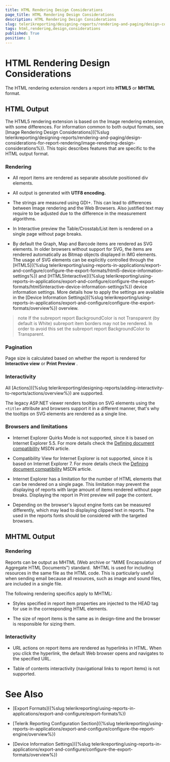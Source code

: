 ```yaml
---
title: HTML Rendering Design Considerations
page_title: HTML Rendering Design Considerations 
description: HTML Rendering Design Considerations
slug: telerikreporting/designing-reports/rendering-and-paging/design-considerations-for-report-rendering/html-rendering-design-considerations
tags: html,rendering,design,considerations
published: True
position: 1
---
```


# HTML Rendering Design Considerations



The HTML rendering extension renders a report into __HTML5__  or __MHTML__  format.       

## HTML Output

The HTML5 rendering extension is based on the Image rendering extension, with some differences. For           information common to both output formats, see           [Image Rendering Design Considerations]({%slug telerikreporting/designing-reports/rendering-and-paging/design-considerations-for-report-rendering/image-rendering-design-considerations%}).           This topic describes features that are specific to the HTML output format.         

### Rendering

* All report items are rendered as separate absolute positioned div elements.

* All output is generated with __UTF8 encoding.__ 

* The strings are measured using GDI+. This can lead to differences between Image rendering and the Web Browsers.                    Also justified text may require to be adjusted due to the difference in the measurement algorithms.                 

* In Interactive preview the Table/Crosstab/List item is rendered on a single page without page breaks.                 

* By default the Graph, Map and Barcode items are rendered as SVG elements. In older browsers without support for SVG, the items are rendered automatically as Bitmap objects displayed in IMG elements.                   The usage of SVG elements can be explicitly controlled through the [HTML5]({%slug telerikreporting/using-reports-in-applications/export-and-configure/configure-the-export-formats/html5-device-information-settings%}) and [HTML5Interactive]({%slug telerikreporting/using-reports-in-applications/export-and-configure/configure-the-export-formats/html5interactive-device-information-settings%}) device information settings. More details how to apply the settings are available in the [Device Information Settings]({%slug telerikreporting/using-reports-in-applications/export-and-configure/configure-the-export-formats/overview%}) overview.                 

>note If the subreport report BackgroundColor is not Transparent (by default is White) subreport item borders may not be rendered.                 In order to avoid this set the subreport report BackgroundColor to Transparent.               


### Pagination

Page size is calculated based on whether the report is rendered for __Interactive view__ or __Print Preview__ .             

### Interactivity

All [Actions]({%slug telerikreporting/designing-reports/adding-interactivity-to-reports/actions/overview%}) are supported.             

The legacy ASP.NET viewer renders tooltips on SVG elements using the ```<title>``` attribute and browsers support it in a different manner,                that's why the tooltips on SVG elements are rendered as a single line.             


### Browsers and limitations

* Internet Explorer Quirks Mode is not supported, since it is based on Internet Explorer 5.5. For more details check the  [Defining document compatibility](http://msdn.microsoft.com/en-us/library/cc288325(v=vs.85).aspx)  MSDN article.                 

* Compatibility View for Internet Explorer is not supported, since it is based on Internet Explorer 7. For more details check the  [Defining document compatibility](http://msdn.microsoft.com/en-us/library/cc288325(v=vs.85).aspx)  MSDN article.                 

* Internet Explorer has a limitation for the number of HTML elements that can be rendered on a single page. This limitation may prevent the displaying of reports with large amount of items rendered without page breaks. Displaying the report in Print preview will page the content.

* Depending on the browser's layout engine fonts can be measured differently, which may lead to displaying clipped text in reports. The used in the reports fonts should be considered with the targeted browsers.                 

## MHTML Output

### Rendering

Reports can be output as MHTML (Web archive or "MIME Encapsulation of Aggregate HTML Documents") standard.                MHTML is used for including resources in the same file as the HTML code. This is particularly useful when               sending email because all resources, such as image and sound files, are included in a single file.             

The following rendering specifics apply to MHTML:

* Styles specified in report item properties are injected to the HEAD tag for use in the corresponding                   HTML elements.                 

* The size of report items is the same as in design-time and the browser is responsible for sizing them.

### Interactivity

* URL actions on report items are rendered as hyperlinks in HTML. When you click                   the hyperlink, the default Web browser opens and navigates to the specified URL.                 

* Table of contents interactivity (navigational links to report items) is not supported.                 

# See Also


 * [Export Formats]({%slug telerikreporting/using-reports-in-applications/export-and-configure/export-formats%})

 * [Telerik Reporting Configuration Section]({%slug telerikreporting/using-reports-in-applications/export-and-configure/configure-the-report-engine/overview%})

 * [Device Information Settings]({%slug telerikreporting/using-reports-in-applications/export-and-configure/configure-the-export-formats/overview%})
